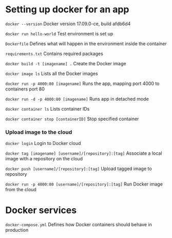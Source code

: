 # Setting up docker for an app

`docker --version` Docker version 17.09.0-ce, build afdb6d4

`docker run hello-world` Test environment is set up

`Dockerfile` Defines what will happen in the environment inside the container

`requirements.txt` Contains required packages

`docker build -t [imagename] .` Create the Docker image

`docker image ls` Lists all the Docker images

`docker run -p 4000:80 [imagename]` Runs the app, mapping port 4000 to containers port 80

`docker run -d -p 4000:80 [imagename]` Runs app in detached mode

`docker container ls` Lists container IDs

`docker container stop [containerID]` Stop specified container

### Upload image to the cloud

`docker login` Login to Docker cloud

`docker tag [imagename] [username]/[repository]:[tag]` Associate a local image with a repository on the cloud

`docker push [username]/[repository]:[tag]` Upload tagged image to repository

`docker run -p 4000:80 [username]/[repository]:[tag]` Run Docker image from the cloud

# Docker services

`docker-compose.yml` Defines how Docker containers should behave in production
